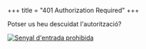 +++
title = "401 Authorization Required"
+++

Potser us heu descuidat l'autorització?

<a href="/"><img src="/uploads/401.jpg" alt="Senyal d'entrada prohibida"></a>
